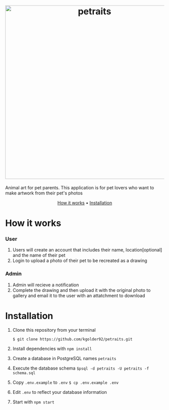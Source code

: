 <h1 align="center"> 
  <img src="https://i.imgur.com/8tZXVi4.png" alt="petraits" width="550">
</h1>
Animal art for pet parents. 
This application is for pet lovers who want to make artwork from their pet's photos

<p align="center">
  <a href="#How it works">How it works</a> •
  <a href="#installation">Installation</a> 
  <!-- <a href="#contributing">Contributing</a> -->
  <!-- contact -->
</p>

# How it works
### User
1. Users will create an account that includes their name, location[optional] and the name of their pet 
2. Login to upload a photo of their pet to be recreated as a drawing

### Admin
1. Admin will recieve a notification 
2. Complete the drawing and then upload it with the original photo to gallery and email it to the user with an attatchment to download

# Installation
1. Clone this repository from your terminal

   `$ git clone https://github.com/kgolder92/petraits.git`

2. Install dependencies with `npm install`

3. Create a database in PostgreSQL names `petraits`
4. Execute the database schema 
    `$psql -d petraits -U petraits -f schema.sql`
5. Copy `.env.example` to `.env`
     `$ cp .env.example .env`
6. Edit `.env` to reflect your database information
7. Start with `npm start`
<!-- seed back end -->
<!-- # # Contributing 
# Want to help? Great! Checkout the [issue](https://github.com/kgolder92/petraits/issues) tracker and find something you'd like to tackle.
-->
